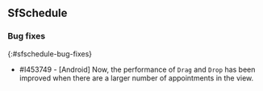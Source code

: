 ## SfSchedule

### Bug fixes
{:#sfschedule-bug-fixes}

* \#I453749 - [Android] Now, the performance of `Drag` and `Drop` has been improved when there are a larger number of appointments in the view.